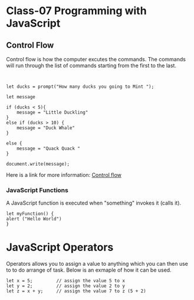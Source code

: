 
# Class-07 Programming with JavaScript


## Control Flow 

Control flow is how the computer excutes the commands. The commands will run through the list of commands starting from the first to the last. 

```


let ducks = prompt("How many ducks you going to Mint ");

let message

if (ducks < 5){
    message = "Little Duckling"
}
else if (ducks > 10) {
    message = "Duck Whale"
}

else {
    message = "Quack Quack "
}

document.write(message);

```

Here is a link for more information: [Control flow](https://developer.mozilla.org/en-US/docs/Glossary/Control_flow)


### JavaScript Functions 

A JavaScript function is executed when "something" invokes it (calls it).

```
let myFunction() { 
alert ("Hello World")
}

```

# JavaScript Operators

Operators allows you to assign a value to anything which you can then use to to do arrange of task. Below is an exmaple of how it can be used. 

```
let x = 5;         // assign the value 5 to x
let y = 2;         // assign the value 2 to y
let z = x + y;     // assign the value 7 to z (5 + 2)
```



